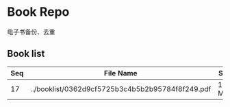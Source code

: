 Book Repo
=========

电子书备份、去重

Book list
---------

| Seq | File Name | Size | MD5 |
| --- | --------- | ---- | --- |
| 17 | ../booklist/0362d9cf5725b3c4b5b2b95784f8f249.pdf | 17.1 MB | 0362d9cf5725b3c4b5b2b95784f8f249 | 
